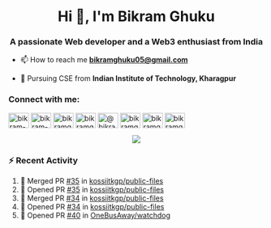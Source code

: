 <h1 align="center">Hi 👋, I'm Bikram Ghuku</h1>
<h3 align="center">A passionate Web developer and a Web3 enthusiast from India</h3>

- 📫 How to reach me **bikramghuku05@gmail.com**
  
- 🏫 Pursuing CSE from **Indian Institute of Technology, Kharagpur**

<h3 align="left">Connect with me:</h3>
<p align="left">
<a href="https://dev.to/bikram-ghuku" target="blank"><img align="center" src="https://raw.githubusercontent.com/rahuldkjain/github-profile-readme-generator/master/src/images/icons/Social/devto.svg" alt="bikram-ghuku" height="30" width="40" /></a>
<a href="https://linkedin.com/in/bikram-ghuku" target="blank"><img align="center" src="https://raw.githubusercontent.com/rahuldkjain/github-profile-readme-generator/master/src/images/icons/Social/linked-in-alt.svg" alt="bikram-ghuku" height="30" width="40" /></a>
<a href="https://kaggle.com/bikramghuku05" target="blank"><img align="center" src="https://raw.githubusercontent.com/rahuldkjain/github-profile-readme-generator/master/src/images/icons/Social/kaggle.svg" alt="bikramghuku05" height="30" width="40" /></a>
<a href="https://instagram.com/bikramghuku05" target="blank"><img align="center" src="https://raw.githubusercontent.com/rahuldkjain/github-profile-readme-generator/master/src/images/icons/Social/instagram.svg" alt="bikramghuku05" height="30" width="40" /></a>
<a href="https://medium.com/@bikramghuku05" target="blank"><img align="center" src="https://raw.githubusercontent.com/rahuldkjain/github-profile-readme-generator/master/src/images/icons/Social/medium.svg" alt="@bikramghuku05" height="30" width="40" /></a>
<a href="https://www.codechef.com/users/bikramghuku" target="blank"><img align="center" src="https://cdn.jsdelivr.net/npm/simple-icons@3.1.0/icons/codechef.svg" alt="bikramghuku" height="30" width="40" /></a>
<a href="https://www.hackerrank.com/bikramghuku05" target="blank"><img align="center" src="https://raw.githubusercontent.com/rahuldkjain/github-profile-readme-generator/master/src/images/icons/Social/hackerrank.svg" alt="bikramghuku05" height="30" width="40" /></a>
<a href="https://codeforces.com/profile/bikramghuku" target="blank"><img align="center" src="https://raw.githubusercontent.com/rahuldkjain/github-profile-readme-generator/master/src/images/icons/Social/codeforces.svg" alt="bikramghuku" height="30" width="40" /></a>
</p>


<p align="center">
<img src="https://github-readme-stats.vercel.app/api?username=bikram-ghuku&theme=tokyonight&show_icons=true">
</p>

### :zap: Recent Activity

<!--START_SECTION:activity-->
1. 🎉 Merged PR [#35](https://github.com/kossiitkgp/public-files/pull/35) in [kossiitkgp/public-files](https://github.com/kossiitkgp/public-files)
2. 💪 Opened PR [#35](https://github.com/kossiitkgp/public-files/pull/35) in [kossiitkgp/public-files](https://github.com/kossiitkgp/public-files)
3. 🎉 Merged PR [#34](https://github.com/kossiitkgp/public-files/pull/34) in [kossiitkgp/public-files](https://github.com/kossiitkgp/public-files)
4. 💪 Opened PR [#34](https://github.com/kossiitkgp/public-files/pull/34) in [kossiitkgp/public-files](https://github.com/kossiitkgp/public-files)
5. 💪 Opened PR [#40](https://github.com/OneBusAway/watchdog/pull/40) in [OneBusAway/watchdog](https://github.com/OneBusAway/watchdog)
<!--END_SECTION:activity-->
